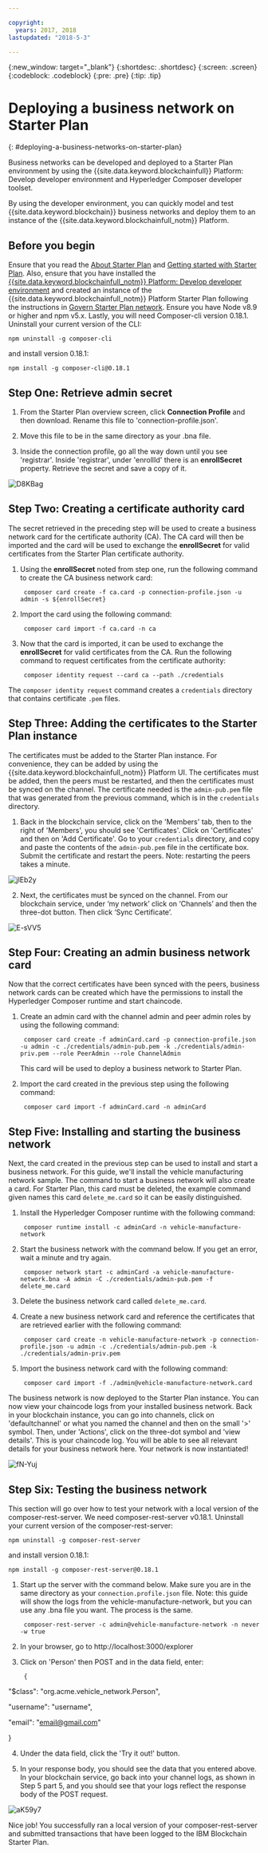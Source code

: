 ```yaml
---

copyright:
  years: 2017, 2018
lastupdated: "2018-5-3"

---
```


{:new_window: target="_blank"}
{:shortdesc: .shortdesc}
{:screen: .screen}
{:codeblock: .codeblock}
{:pre: .pre}
{:tip: .tip}

# Deploying a business network on Starter Plan
{: #deploying-a-business-networks-on-starter-plan}

Business networks can be developed and deployed to a Starter Plan environment by using the {{site.data.keyword.blockchainfull}} Platform: Develop developer environment and Hyperledger Composer developer toolset.

By using the developer environment, you can quickly model and test {{site.data.keyword.blockchain}} business networks and deploy them to an instance of the {{site.data.keyword.blockchainfull_notm}} Platform.

## Before you begin

Ensure that you read the [About Starter Plan](./starter_plan.html) and [Getting started with Starter Plan](./get_start_starter_plan.html). Also, ensure that you have installed the [{{site.data.keyword.blockchainfull_notm}} Platform: Develop developer environment](./develop_install.html) and created an instance of the {{site.data.keyword.blockchainfull_notm}} Platform Starter Plan following the instructions in [Govern Starter Plan network](./get_start_starter_plan.html). Ensure you have Node v8.9 or higher and npm v5.x. Lastly, you will need Composer-cli version 0.18.1. Uninstall your current version of the CLI:

`npm uninstall -g composer-cli`

and install version 0.18.1:

`npm install -g composer-cli@0.18.1`


## Step One: Retrieve admin secret

1. From the Starter Plan overview screen, click **Connection Profile** and then download. Rename this file to 'connection-profile.json'. 

2. Move this file to be in the same directory as your .bna file.

3. Inside the connection profile, go all the way down until you see 'registrar'. Inside 'registrar', under 'enrollId' there is an **enrollSecret** property. Retrieve the secret and save a copy of it.

![D8KBag](https://i.makeagif.com/media/4-12-2018/D8KBag.gif)



## Step Two: Creating a certificate authority card

The secret retrieved in the preceding step will be used to create a business network card for the certificate authority (CA). The CA card will then be imported and the card will be used to exchange the **enrollSecret** for valid certificates from the Starter Plan certificate authority.

1. Using the **enrollSecret** noted from step one, run the following command to create the CA business network card:

        composer card create -f ca.card -p connection-profile.json -u admin -s ${enrollSecret}

2. Import the card using the following command:

        composer card import -f ca.card -n ca

3. Now that the card is imported, it can be used to exchange the **enrollSecret** for valid certificates from the CA. Run the following command to request certificates from the certificate authority:

        composer identity request --card ca --path ./credentials

The `composer identity request` command creates a `credentials` directory that contains certificate `.pem` files.

## Step Three: Adding the certificates to the Starter Plan instance

The certificates must be added to the Starter Plan instance. For convenience, they can be added by using the {{site.data.keyword.blockchainfull_notm}} Platform UI. The certificates must be added, then the peers must be restarted, and then the certificates must be synced on the channel. The certificate needed is the `admin-pub.pem` file that was generated from the previous command, which is in the `credentials` directory.

1. Back in the blockchain service, click on the 'Members' tab, then to the right of 'Members', you should see 'Certificates'. Click on 'Certificates' and then on 'Add Certificate'. Go to your `credentials` directory, and copy and paste the contents of the `admin-pub.pem` file in the certificate box. Submit the certificate and restart the peers. Note: restarting the peers takes a minute.

![jlEb2y](https://i.makeagif.com/media/4-12-2018/jlEb2y.gif)

2. Next, the certificates must be synced on the channel. From our blockchain service, under ‘my network’ click on ‘Channels’ and then the three-dot button. Then click ‘Sync Certificate’.

![E-sVV5](https://i.makeagif.com/media/4-12-2018/E-sVV5.gif)

## Step Four: Creating an admin business network card

Now that the correct certificates have been synced with the peers, business network cards can be created which have the permissions to install the Hyperledger Composer runtime and start chaincode.

1. Create an admin card with the channel admin and peer admin roles by using the following command:

        composer card create -f adminCard.card -p connection-profile.json -u admin -c ./credentials/admin-pub.pem -k ./credentials/admin-priv.pem --role PeerAdmin --role ChannelAdmin

    This card will be used to deploy a business network to Starter Plan.

2. Import the card created in the previous step using the following command:

        composer card import -f adminCard.card -n adminCard

## Step Five: Installing and starting the business network

Next, the card created in the previous step can be used to install and start a business network. For this guide, we'll install the vehicle manufacturing network sample. The command to start a business network will also create a card. For Starter Plan, this card must be deleted, the example command given names this card `delete_me.card` so it can be easily distinguished.

1. Install the Hyperledger Composer runtime with the following command:

        composer runtime install -c adminCard -n vehicle-manufacture-network

2. Start the business network with the command below. If you get an error, wait a minute and try again.

        composer network start -c adminCard -a vehicle-manufacture-network.bna -A admin -C ./credentials/admin-pub.pem -f delete_me.card

3. Delete the business network card called `delete_me.card`.

4. Create a new business network card and reference the certificates that are retrieved earlier with the following command:

        composer card create -n vehicle-manufacture-network -p connection-profile.json -u admin -c ./credentials/admin-pub.pem -k ./credentials/admin-priv.pem

5. Import the business network card with the following command:

        composer card import -f ./admin@vehicle-manufacture-network.card

The business network is now deployed to the Starter Plan instance. You can now view your chaincode logs from your 
installed business network. Back in your blockchain instance, you can go into channels, click on 'defaultchannel' or what
 you named the channel
and then on the small '>' symbol. Then, under 'Actions', click on the three-dot symbol
and 'view details'. This is your chaincode log. You will be able to see all relevant details for your business network here. Your network is now instantiated!

![fN-Yuj](https://i.makeagif.com/media/4-13-2018/fN-Yuj.gif)

## Step Six: Testing the business network

This section will go over how to test your network with a local version of the composer-rest-server. We need composer-rest-server v0.18.1. Uninstall your current version of the composer-rest-server:

`npm uninstall -g composer-rest-server`

and install version 0.18.1:

`npm install -g composer-rest-server@0.18.1`
  
1. Start up the server with the command below. Make sure you are in the same directory as your `connection.profile.json` file. Note: this guide will show the logs from the vehicle-manufacture-network, but you can use any .bna file you want. The process is the same. 

        composer-rest-server -c admin@vehicle-manufacture-network -n never -w true

2. In your browser, go to http://localhost:3000/explorer

3. Click on 'Person' then POST and in the data field, enter:

        {

"$class": "org.acme.vehicle_network.Person",

"username": "username",

"email": "email@gmail.com"

}


4. Under the data field, click the 'Try it out!' button.

5. In your response body, you should see the data that you entered above. In your blockchain service, go back into your channel logs, as shown in Step 5 part 5, and you should see that your logs reflect the response body of the POST request.

![aK59y7](https://i.makeagif.com/media/4-30-2018/aK59y7.gif)

Nice job! You successfully ran a local version of your composer-rest-server and submitted transactions that have been logged to the IBM Blockchain Starter Plan. 

